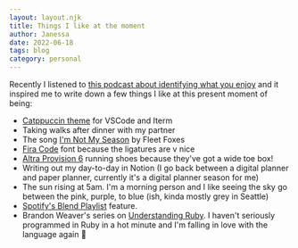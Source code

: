 ```yaml
---
layout: layout.njk
title: Things I like at the moment
author: Janessa
date: 2022-06-18
tags: blog
category: personal
---
```


Recently I listened to [this podcast about identifying what you enjoy](https://open.spotify.com/episode/63uj0GgUn2pKikxiskvT4N?si=zr3lHHxGRPW0wuDWwXJlXg) and it inspired me to write down a few things I like at this present moment of being:

- [Catppuccin theme](https://github.com/catppuccin/catppuccin) for VSCode and Iterm
- Taking walks after dinner with my partner
- The song [I'm Not My Season](https://www.youtube.com/watch?v=XxfyRqF3e9s&ab_channel=FleetFoxes) by Fleet Foxes
- [Fira Code](https://github.com/tonsky/FiraCode) font because the ligatures are v nice
- [Altra Provision 6](https://www.altrarunning.com/shop/women/womens-provision-6-al0a5488?variationId=130) running shoes because they've got a wide toe box!
- Writing out my day-to-day in Notion (I go back between a digital planner and paper planner, currently it's a digital planner season for me)
- The sun rising at 5am. I'm a morning person and I like seeing the sky go between the pink, purple, to blue (ish, kinda mostly grey in Seattle)
- [Spotify's Blend Playlist](https://newsroom.spotify.com/2022-03-30/discover-and-listen-to-music-with-even-more-friends-and-family-plus-some-of-your-favorite-artists-with-spotifys-newest-blend-update/) feature.
- Brandon Weaver's series on [Understanding Ruby](https://dev.to/baweaver/series/11177). I haven't seriously programmed in Ruby in a hot minute and I'm falling in love with the language again 🥰
